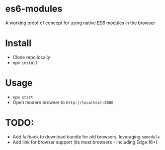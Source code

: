 # es6-modules

A working proof of concept for using native ES6 modules in the browser

# Install

- Clone repo locally
- `npm install`

# Usage

- `npm start`
- Open modern browser to `http://localhost:8080`

# TODO:

- Add fallback to download bundle for old browsers, leveraging `nomodule`
- Add link for browser support (its most browsers - including Edge 16+)

